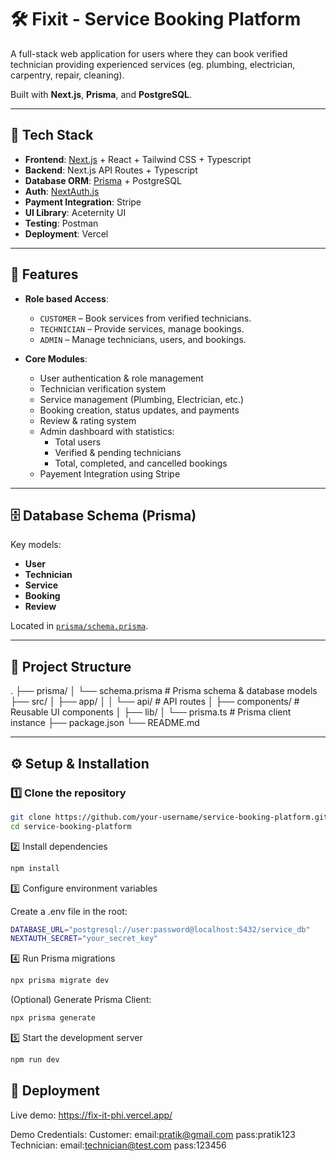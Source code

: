 # 🛠 Fixit - Service Booking Platform

A full-stack web application for users where they can book verified technician providing experienced services (eg. plumbing, electrician, carpentry, repair, cleaning).

Built with **Next.js**, **Prisma**, and **PostgreSQL**.

---

## 🚀 Tech Stack

- **Frontend**: [Next.js](https://nextjs.org/) + React + Tailwind CSS + Typescript
- **Backend**: Next.js API Routes + Typescript
- **Database ORM**: [Prisma](https://www.prisma.io/) + PostgreSQL
- **Auth**: [NextAuth.js](https://next-auth.js.org/)
- **Payment Integration**: Stripe
- **UI Library**: Aceternity UI
- **Testing**: Postman
- **Deployment**: Vercel

---

## 📌 Features

- **Role based Access**:  
  - `CUSTOMER` – Book services from verified technicians.  
  - `TECHNICIAN` – Provide services, manage bookings.  
  - `ADMIN` – Manage technicians, users, and bookings.

- **Core Modules**:
  - User authentication & role management
  - Technician verification system
  - Service management (Plumbing, Electrician, etc.)
  - Booking creation, status updates, and payments
  - Review & rating system
  - Admin dashboard with statistics:
    - Total users
    - Verified & pending technicians
    - Total, completed, and cancelled bookings
  - Payement Integration using Stripe

---

## 🗄 Database Schema (Prisma)

Key models:

- **User**
- **Technician**
- **Service**
- **Booking**
- **Review**

Located in [`prisma/schema.prisma`](./prisma/schema.prisma).

---

## 📂 Project Structure

.
├── prisma/
│ └── schema.prisma # Prisma schema & database models
├── src/
│ ├── app/
│ │ └── api/ # API routes
│ ├── components/ # Reusable UI components
│ ├── lib/
│  └── prisma.ts # Prisma client instance
├── package.json
└── README.md


---

## ⚙️ Setup & Installation

### 1️⃣ Clone the repository
```bash
git clone https://github.com/your-username/service-booking-platform.git
cd service-booking-platform
```

2️⃣ Install dependencies
```bash
npm install
```

3️⃣ Configure environment variables

Create a .env file in the root:
```bash
DATABASE_URL="postgresql://user:password@localhost:5432/service_db"
NEXTAUTH_SECRET="your_secret_key"
```

4️⃣ Run Prisma migrations
```bash
npx prisma migrate dev
```

(Optional) Generate Prisma Client:
```bash
npx prisma generate
```

5️⃣ Start the development server
```bash
npm run dev
```

## 🔗 Deployment 

Live demo: https://fix-it-phi.vercel.app/

Demo Credentials:
Customer: email:pratik@gmail.com pass:pratik123
Technician: email:technician@test.com pass:123456